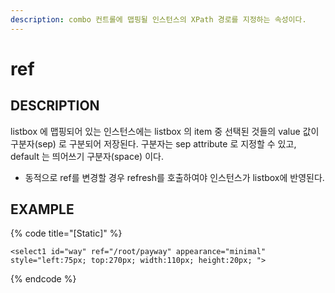 ```yaml
---
description: combo 컨트롤에 맵핑될 인스턴스의 XPath 경로를 지정하는 속성이다.
---
```


# ref

## DESCRIPTION

listbox 에 맵핑되어 있는 인스턴스에는 listbox 의 item 중 선택된 것들의 value 값이 구분자\(sep\) 로 구분되어 저장된다. 구분자는 sep attribute 로 지정할 수 있고, default 는 띄어쓰기 구분자\(space\) 이다.

* 동적으로 ref를 변경할 경우 refresh를 호출하여야 인스턴스가 listbox에 반영된다.

## EXAMPLE

{% code title="\[Static\]" %}
```markup
<select1 id="way" ref="/root/payway" appearance="minimal" 
style="left:75px; top:270px; width:110px; height:20px; ">
```
{% endcode %}
